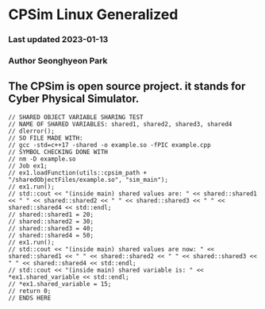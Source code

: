 # CPSim Linux Generalized 
### Last updated 2023-01-13 
### Author Seonghyeon Park

## The CPSim is open source project. it stands for Cyber Physical Simulator.

   
   
    // SHARED OBJECT VARIABLE SHARING TEST
    // NAME OF SHARED VARIABLES: shared1, shared2, shared3, shared4
    // dlerror();
    // SO FILE MADE WITH:
    // gcc -std=c++17 -shared -o example.so -fPIC example.cpp
    // SYMBOL CHECKING DONE WITH
    // nm -D example.so
    // Job ex1;
    // ex1.loadFunction(utils::cpsim_path + "/sharedObjectFiles/example.so", "sim_main");
    // ex1.run();
    // std::cout << "(inside main) shared values are: " << shared::shared1 << " " << shared::shared2 << " " << shared::shared3 << " " << shared::shared4 << std::endl;
    // shared::shared1 = 20;
    // shared::shared2 = 30;
    // shared::shared3 = 40;
    // shared::shared4 = 50;
    // ex1.run();
    // std::cout << "(inside main) shared values are now: " << shared::shared1 << " " << shared::shared2 << " " << shared::shared3 << " " << shared::shared4 << std::endl;
    // std::cout << "(inside main) shared variable is: " << *ex1.shared_variable << std::endl;
    // *ex1.shared_variable = 15;
    // return 0;
    // ENDS HERE
